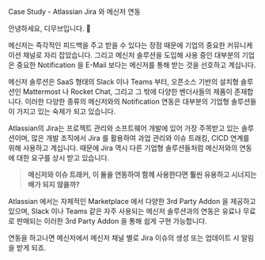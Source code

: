Case Study - Atlassian Jira 와 메신저 연동


안녕하세요, 디무브입니다. 🎈

메신저는 즉각적인 피드백을 주고 받을 수 있다는 장점 때문에 기업의 중요한 커뮤니케이션 채널로 자리 잡았습니다. 그리고 메신저 솔루션을 도입해 사용 중인 대부분의 기업은 중요한 Notification 을 E-Mail 보다는 메신저를 통해 받는 것을 선호하고 계십니다.

메신저 솔루션은 SaaS 형태의 Slack 이나 Teams 부터, 오픈소스 기반의 설치형 솔루션인 Mattermost 나 Rocket Chat, 그리고 그 밖에 다양한 벤더사들의 제품이 존재합니다. 
이러한 다양한 종류의 메신저와의 Notification 연동은 대부분의 기업형 솔루션들이 가지고 있는 숙제가 되고 있습니다.

Atlassian의 Jira는 프로젝트 관리와 소프트웨어 개발에 있어 가장 주목받고 있는 솔루션이며, 많은 개발 조직에서 Jira 를 활용하여 과업 관리와 이슈 트래킹, CICD 연계를 위해 사용하고 계십니다. 
때문에 Jira 역시 다른 기업형 솔루션들처럼 메신저와의 연동에 대한 요구를 상시 받고 있습니다. 

> **메신저와 이슈 트래커, 이 둘을 연동하여 함께 사용한다면 훨씬 유용하고 시너지는 배가 되지 않을까?**

Atlassian 에서는 자체적인 Marketplace 에서 다양한 3rd Party Addon 을 제공하고 있으며, Slack 이나 Teams 같은 자주 사용되는 메신저 솔루션과의 연동은 유료나 무료로 판매되는 이러한 3rd Party Addon 을 통해 쉽게 구현 가능합니다.

연동을 하고나면 메신저에서 메신저 채널 별로 Jira 이슈의 생성 또는 업데이트 시 알림을 받게 되죠.

<!--stackedit_data:
eyJoaXN0b3J5IjpbLTQzNjI2MjkwNl19
-->